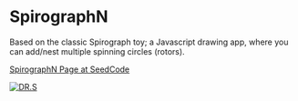 # SpirographN
Based on the classic Spirograph toy; a Javascript drawing app, where you can add/nest multiple spinning circles (rotors).

[SpirographN Page at SeedCode](http://seedcode.com/SpirographN/sgn.html)

[![DR.S](https://img.youtube.com/vi/-IYaftepO-s/0.jpg)](https://youtu.be/-IYaftepO-s)

